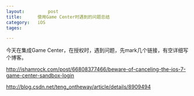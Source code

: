 ```yaml
---
layout: 		post
title:		使用Game Center时遇到的问题总结
category:	iOS
tages:		

---
```


今天在集成Game Center，在授权时，遇到问题，先mark几个链接，有空详细写个博客。

http://ishamrock.com/post/66808377466/beware-of-canceling-the-ios-7-game-center-sandbox-login

http://blog.csdn.net/teng_ontheway/article/details/8909494